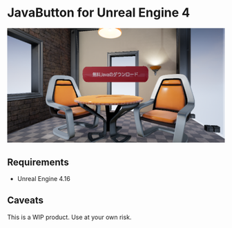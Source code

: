 # JavaButton for Unreal Engine 4

![Screenshot](ue4javabo.png)

## Requirements

* Unreal Engine 4.16

## Caveats

This is a WIP product. Use at your own risk.


